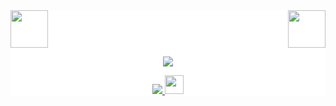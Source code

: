 <div style="background: white ">
<!-- top left -->
<div>
    <img src="https://emojis.slackmojis.com/emojis/images/1558099591/5711/ahhhhhhhhh.gif" width="60" height="60"/> 
    <img src="https://emojis.slackmojis.com/emojis/images/1558099591/5711/ahhhhhhhhh.gif" width="60" height="60" align="right"/> 
</div>
<p align="center">
  <a href="https://github.com/xfhy">
    <img src="https://github-readme-stats.wasabeef.vercel.app/api?username=xfhy&show_icons=true&line_height=21&show_icons=true&theme=vue" />
  </a>
</p>

<p align="center">
  <a href="https://github.com/xfhy/Android-Notes">
    <img src="https://img.shields.io/badge/🔥%20Android-Notes-brightness.svg"
  </a>  
  <a>
    <img src="https://media.giphy.com/media/LmNwrBhejkK9EFP504/giphy.gif" width="30">
  </a>  
</p>
